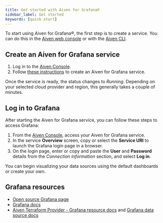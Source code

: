 ```yaml
---
title: Get started with Aiven for Grafana®
sidebar_label: Get started
keywords: [quick start]
---
```


To start using Aiven for Grafana®, the first step is to create a service. You can do this in the [Aiven web console](https://console.aiven.io/) or with the [Aiven CLI](https://github.com/aiven/aiven-client).

## Create an Aiven for Grafana service

1.  Log in to the [Aiven Console](https://console.aiven.io/).
2.  Follow
    [these instructions](/docs/platform/howto/create_new_service) to create an Aiven for Grafana service.

Once the service is ready, the status changes to *Running*. Depending on
your selected cloud provider and region, this generally takes a couple
of minutes.

## Log in to Grafana

After starting the Aiven for Grafana service, you can follow these steps
to access Grafana:

1.  From the [Aiven Console](https://console.aiven.io/), access your
    Aiven for Grafana service.
2.  In the service **Overview** screen, copy or select the **Service
    URI** to launch the Grafana login page in a browser.
3.  On the login page, enter or copy and paste the **User** and
    **Password** details from the *Connection information* section, and
    select **Log in**.

You can begin visualizing your data sources using the default dashboards
or create your own.

## Grafana resources

-   [Open source Grafana page](https://grafana.com/oss/grafana/)
-   [Grafana docs](https://grafana.com/docs/)
-   [Aiven Terraform Provider - Grafana resource
    docs](https://registry.terraform.io/providers/aiven/aiven/latest/docs/resources/grafana)
    and [Grafana data source
    docs](https://registry.terraform.io/providers/aiven/aiven/latest/docs/data-sources/grafana)
